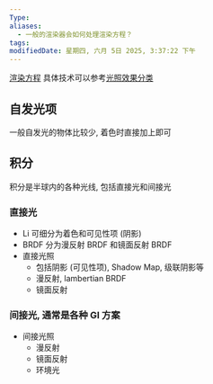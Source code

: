 ```yaml
---
Type: 
aliases:
  - 一般的渲染器会如何处理渲染方程？
tags: 
modifiedDate: 星期四, 六月 5日 2025, 3:37:22 下午
---
```

[渲染方程](渲染方程.md)
具体技术可以参考[光照效果分类](光照效果分类.md)

## 自发光项

一般自发光的物体比较少, 着色时直接加上即可

## 积分

积分是半球内的各种光线, 包括直接光和间接光

### 直接光

- Li 可细分为着色和可见性项 (阴影)
- BRDF 分为漫反射 BRDF 和镜面反射 BRDF
- 直接光照
    - 包括阴影 (可见性项), Shadow Map, 级联阴影等
    - 漫反射, lambertian BRDF
    - 镜面反射

### 间接光, 通常是各种 GI 方案

- 间接光照
    - 漫反射
    - 镜面反射
    - 环境光
